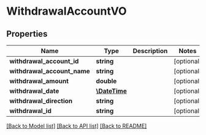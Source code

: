 # WithdrawalAccountVO

## Properties
Name | Type | Description | Notes
------------ | ------------- | ------------- | -------------
**withdrawal_account_id** | **string** |  | [optional] 
**withdrawal_account_name** | **string** |  | [optional] 
**withdrawal_amount** | **double** |  | [optional] 
**withdrawal_date** | [**\DateTime**](\DateTime.md) |  | [optional] 
**withdrawal_direction** | **string** |  | [optional] 
**withdrawal_id** | **string** |  | [optional] 

[[Back to Model list]](../README.md#documentation-for-models) [[Back to API list]](../README.md#documentation-for-api-endpoints) [[Back to README]](../README.md)


